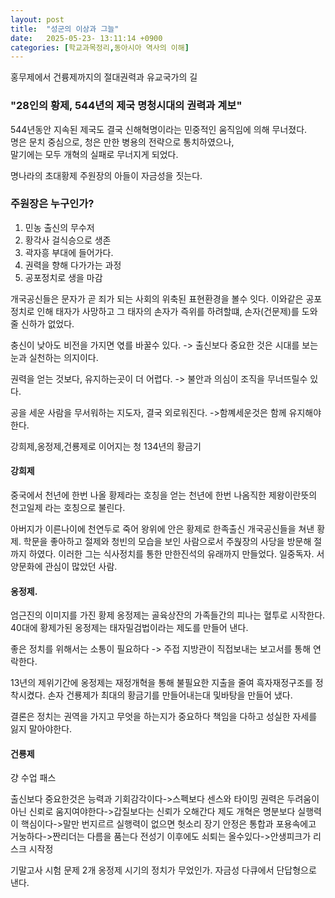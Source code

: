 ```yaml
---
layout: post
title:  "성군의 이상과 그늘"
date:   2025-05-23- 13:11:14 +0900
categories: [학교과목정리,동아시아 역사의 이해]
---
```


홍무제에서 건륭제까지의 절대권력과 유교국가의 길

### "28인의 황제, 544년의 제국 명청시대의 권력과 계보"

544년동안 지속된 제국도 결국 신해혁명이라는 민중적인 움직임에 의해 무너졌다.  
명은 문치 중심으로, 청은 만한 병용의 전략으로 통치하였으나,  
말기에는 모두 개혁의 실패로 무너지게 되었다.  

명나라의 초대황제 주원장의 아들이 자금성을 짓는다.

### 주원장은 누구인가?
1. 민농 출신의 무수저
2. 황각사 걸식승으로 생존
3. 곽자흥 부대에 들어가다.
4. 권력을 향해 다가가는 과정
5. 공포정치로 생을 마감  

개국공신들은 문자가 곧 죄가 되는 사회의 위축된 표현환경을 볼수 잇다.
이와같은 공포정치로 인해 태자가 사망하고 그 태자의 손자가 즉위를 하려할떄,
손자(건문제)를 도와줄 신하가 없었다.

충신이 낮아도 비전을 가지면 엯를 바꿀수 있다.
-> 출신보다 중요한 것은 시대를 보는 눈과 실천하는 의지이다.

권력을 얻는 것보다, 유지하는곳이 더 어렵다.
-> 불안과 의심이 조직을 무너뜨릴수 있다.

공을 세운 사람을 무서워하는 지도자, 결국 외로워진다.
->함꼐세운것은 함께 유지해야한다.

강희제,옹정제,건룡제로 이어지는 청 134년의 황금기

#### 강희제
중국에서 천년에 한번 나올 황제라는 호칭을 얻는 천년에 한번 나옴직한 제왕이란뜻의 천고일제 라는 호칭으로 불린다.

아버지가 이른나이에 천연두로 죽어 왕위에 안은 황제로 한족출신 개국공신들을 쳐낸 황제.
학문을 좋아하고 절제와 청빈의 모습을 보인 사람으로서 주웑장의 사당을 방문해 절까지 하였다.
이러한 그는 식사정치를 통한 만한진석의 유래까지 만들었다.
일중독자. 서양문화에 관심이 많았던 사람.

#### 옹정제.
엄근진의 이미지를 가진 황제
옹정제는 골육상잔의 가족들간의 피나는 혈투로 시작한다.
40대에 황제가된 옹정제는 태자밀검법이라는 제도를 만들어 낸다.

좋은 정치를 위해서는 소통이 필요하다 -> 주접 지방관이 직접보내는 보고서를 통해 연락한다.

13년의 제위기간에 옹정제는 재정개혁을 통해 불필요한 지출을 줄여 흑자재정구조를 정착시켰다.
손자 건룡제가 최대의 황금기를 만들어내는대 및바탕을 만들어 냈다.

결론은 정치는 권역을 가지고 무엇을 하는지가 중요하다 책임을 다하고 성실한 자세를 잃지 말아야한다.

#### 건룡제
걍 수업 패스

출신보다 중요한것은 능력과 기회감각이다->스펙보다 센스와 타이밍
권력은 두려움이 아닌 신뢰로 움지여야한다->갑질보다는 신뢰가 오해간다
제도 개혁은 명분보다 실행력이 핵심이다->말만 번지르르 실행력이 없으면 헛소리
장기 안정은 통합과 포용속에고 거눙하다->짠리더는 다름을 품는다
전성기 이후에도 쇠퇴는 올수있다->안생피크가 리스크 시작정





기말고사 시험 문제 2개 
옹정제 시기의 정치가 무었인가.
자금성 다큐에서 단답형으로 낸다.



